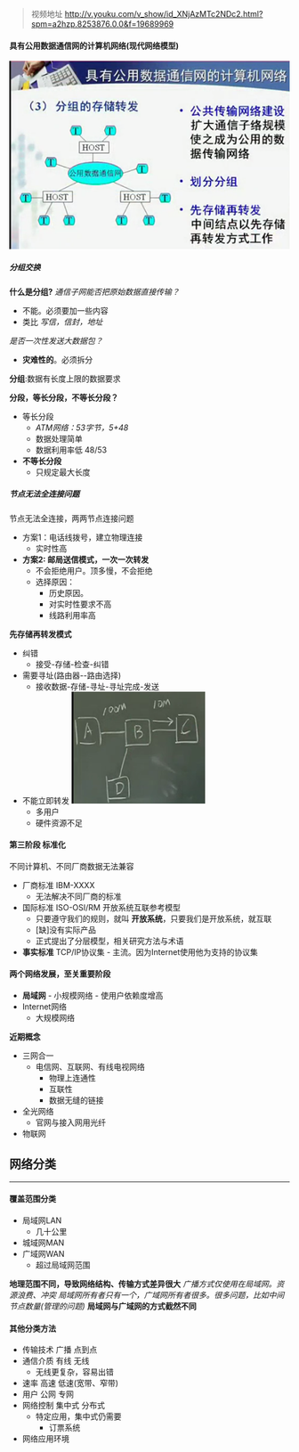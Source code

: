 >视频地址
http://v.youku.com/v_show/id_XNjAzMTc2NDc2.html?spm=a2hzp.8253876.0.0&f=19689969

#### 具有公用数据通信网的计算机网络(**现代网络模型**)
![](assets/markdown-img-paste-20170802230249616.png)

##### 分组交换
**什么是分组?**
*通信子网能否把原始数据直接传输？*
  - 不能。必须要加一些内容
  - 类比 *写信，信封，地址*

*是否一次性发送大数据包？*
  - **灾难性的**。必须拆分

**分组**:数据有长度上限的数据要求

**分段，等长分段，不等长分段？**
  - 等长分段
    - *ATM网络：53字节，5+48*
    - 数据处理简单
    - 数据利用率低 48/53
  - **不等长分段**
    - 只规定最大长度

##### 节点无法全连接问题
节点无法全连接，两两节点连接问题
  - 方案1：电话线拨号，建立物理连接
    - 实时性高
  - **方案2: 邮局送信模式，一次一次转发**
    - 不会拒绝用户。顶多慢，不会拒绝
    - 选择原因：
      - 历史原因。
      - 对实时性要求不高
      - 线路利用率高

**先存储再转发模式**
  - 纠错
    - 接受-存储-检查-纠错
  - 需要寻址(路由器--路由选择)
    - 接收数据-存储-寻址-寻址完成-发送
  - 不能立即转发
  ![](assets/markdown-img-paste-20170803003243411.png)
    - 多用户
    - 硬件资源不足


#### 第三阶段 标准化
不同计算机、不同厂商数据无法兼容

  - 厂商标准 IBM-XXXX
    - 无法解决不同厂商的标准
  - 国际标准 ISO-OSI/RM 开放系统互联参考模型
    - 只要遵守我们的规则，就叫 **开放系统**，只要我们是开放系统，就互联
    - [缺]没有实际产品
    - 正式提出了分层模型，相关研究方法与术语
  -  **事实标准** TCP/IP协议集
    - 主流。因为Internet使用他为支持的协议集


#### 两个网络发展，至关重要阶段
  -  **局域网**
    - 小规模网络
    - 使用户依赖度增高
  - Internet网络
    - 大规模网络

   **近期概念**

  - 三网合一
    - 电信网、互联网、有线电视网络
      - 物理上连通性
      - 互联性
      - 数据无缝的链接
  - 全光网络
    - 官网与接入网用光纤
  - 物联网

## 网络分类
---
#### 覆盖范围分类
  - 局域网LAN
    - 几十公里
  - 城域网MAN
  - 广域网WAN
    - 超过局域网范围

**地理范围不同，导致网络结构、传输方式差异很大**
*广播方式仅使用在局域网。资源浪费、冲突*
*局域网所有者只有一个，广域网所有者很多。很多问题，比如中间节点数量(管理的问题)*
**局域网与广域网的方式截然不同**

#### 其他分类方法
  - 传输技术 广播 点到点
  - 通信介质 有线 无线
    - 无线更复杂，容易出错
  - 速率 高速 低速(宽带、窄带)
  - 用户 公网 专网
  - 网络控制 集中式 分布式
    - 特定应用，集中式仍需要
      - 订票系统
  - 网络应用环境
